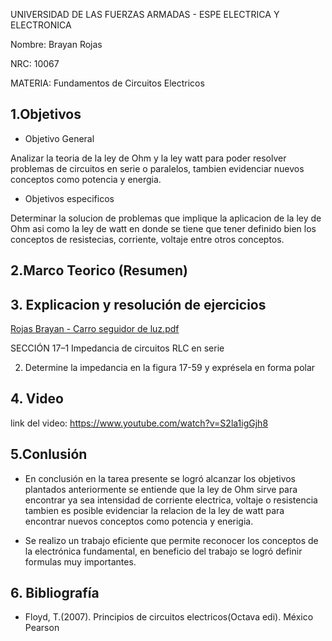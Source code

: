  UNIVERSIDAD DE LAS FUERZAS ARMADAS - ESPE
                                                                ELECTRICA Y ELECTRONICA

Nombre: Brayan Rojas

NRC: 10067

MATERIA: Fundamentos de Circuitos Electricos 

## 1.Objetivos


* Objetivo General

Analizar la teoria de la ley de  Ohm y la ley watt para poder resolver problemas de circuitos en serie o paralelos, tambien evidenciar nuevos conceptos como potencia y energia. 


* Objetivos especificos

Determinar la solucion de problemas que implique la aplicacion de la ley de Ohm asi como la ley de watt en donde se tiene que tener definido bien los conceptos de resistecias, corriente, voltaje entre otros conceptos.

## 2.Marco Teorico (Resumen)



## 3. Explicacion y resolución de ejercicios
[Rojas Brayan - Carro seguidor de luz.pdf](https://github.com/barojas4/Tarea-9/files/10830352/Rojas.Brayan.-.Carro.seguidor.de.luz.pdf)


SECCIÓN 17–1 Impedancia de circuitos RLC en serie

2. Determine la impedancia en la figura 17-59 y exprésela en forma polar


































 ## 4. Video
 
 link del video: https://www.youtube.com/watch?v=S2la1igGjh8
 
 ## 5.Conlusión 
 
 * En conclusión en la tarea presente se logró alcanzar los objetivos plantados anteriormente se entiende que la ley de Ohm sirve para encontrar ya sea intensidad de corriente electrica, voltaje o resistencia tambien es posible evidenciar la relacion de la ley de watt para encontrar nuevos conceptos como potencia y enerigia.
  
* Se realizo un trabajo eficiente que permite reconocer los conceptos de la electrónica fundamental, en beneficio del trabajo se logró definir formulas muy importantes.


## 6. Bibliografía

* Floyd, T.(2007). Principios de circuitos electricos(Octava edi). México Pearson



